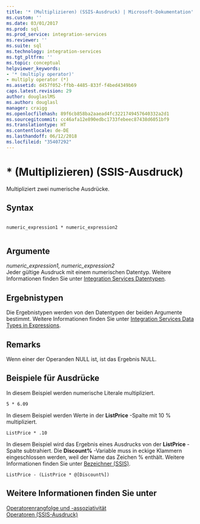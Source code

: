 ```yaml
---
title: '* (Multiplizieren) (SSIS-Ausdruck) | Microsoft-Dokumentation'
ms.custom: ''
ms.date: 03/01/2017
ms.prod: sql
ms.prod_service: integration-services
ms.reviewer: ''
ms.suite: sql
ms.technology: integration-services
ms.tgt_pltfrm: ''
ms.topic: conceptual
helpviewer_keywords:
- '* (multiply operator)'
- multiply operator (*)
ms.assetid: d457f052-ffbb-4485-833f-f4bed4349b69
caps.latest.revision: 29
author: douglaslMS
ms.author: douglasl
manager: craigg
ms.openlocfilehash: 89f6cb858ba2aaead4fc3221749457640332a2d1
ms.sourcegitcommit: cc46afa12e890edbc1733febeec87438d6051bf9
ms.translationtype: HT
ms.contentlocale: de-DE
ms.lasthandoff: 06/12/2018
ms.locfileid: "35407292"
---
```

# <a name="-multiply-ssis-expression"></a>* (Multiplizieren) (SSIS-Ausdruck)
  Multipliziert zwei numerische Ausdrücke.  
  
## <a name="syntax"></a>Syntax  
  
```  
  
numeric_expression1 * numeric_expression2  
  
```  
  
## <a name="arguments"></a>Argumente  
 *numeric_expression1, numeric_expression2*  
 Jeder gültige Ausdruck mit einem numerischen Datentyp. Weitere Informationen finden Sie unter [Integration Services Datentypen](../../integration-services/data-flow/integration-services-data-types.md).  
  
## <a name="result-types"></a>Ergebnistypen  
 Die Ergebnistypen werden von den Datentypen der beiden Argumente bestimmt. Weitere Informationen finden Sie unter [Integration Services Data Types in Expressions](../../integration-services/expressions/integration-services-data-types-in-expressions.md).  
  
## <a name="remarks"></a>Remarks  
 Wenn einer der Operanden NULL ist, ist das Ergebnis NULL.  
  
## <a name="expression-examples"></a>Beispiele für Ausdrücke  
 In diesem Beispiel werden numerische Literale multipliziert.  
  
```  
5 * 6.09  
```  
  
 In diesem Beispiel werden Werte in der **ListPrice** -Spalte mit 10 % multipliziert.  
  
```  
ListPrice * .10  
```  
  
 In diesem Beispiel wird das Ergebnis eines Ausdrucks von der **ListPrice** -Spalte subtrahiert. Die **Discount%** -Variable muss in eckige Klammern eingeschlossen werden, weil der Name das Zeichen % enthält. Weitere Informationen finden Sie unter [Bezeichner &#40;SSIS&#41;](../../integration-services/expressions/identifiers-ssis.md).  
  
```  
ListPrice - (ListPrice * @[Discount%])  
```  
  
## <a name="see-also"></a>Weitere Informationen finden Sie unter  
 [Operatorenrangfolge und -assoziativität](../../integration-services/expressions/operator-precedence-and-associativity.md)   
 [Operatoren &#40;SSIS-Ausdruck&#41;](../../integration-services/expressions/operators-ssis-expression.md)  
  
  
